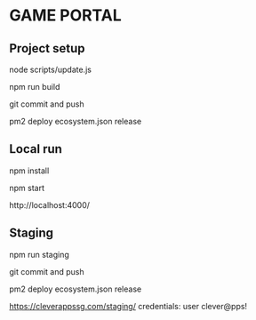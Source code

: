 # GAME PORTAL

## Project setup

node scripts/update.js

npm run build

git commit and push

pm2 deploy ecosystem.json release

## Local run

npm install

npm start

http://localhost:4000/

## Staging

npm run staging

git commit and push

pm2 deploy ecosystem.json release

https://cleverappssg.com/staging/
credentials: user clever@pps!
